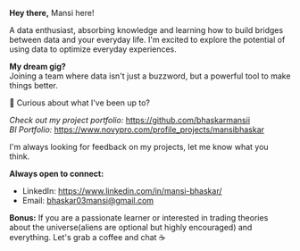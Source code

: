 
**Hey there,** Mansi here!

A data enthusiast, absorbing knowledge and learning how to build bridges between data and your everyday life. I'm excited to explore the potential of using data to optimize everyday experiences.
  
 **My dream gig?**\
 Joining a team where data isn't just a buzzword, but a powerful tool to make things better. 

👀 Curious about what I've been up to?

_Check out my project portfolio:_ https://github.com/bhaskarmansii \
_BI Portfolio:_ https://www.novypro.com/profile_projects/mansibhaskar 

I'm always looking for feedback on my projects, let me know what you think.

**Always open to connect:**
- LinkedIn: https://www.linkedin.com/in/mansi-bhaskar/ 
- Email: bhaskar03mansi@gmail.com 


**Bonus:** If you are a passionate learner or interested in trading theories about the universe(aliens are optional but highly encouraged) and everything. Let's grab a coffee and chat ☕️


<!---
bhaskarmansii/bhaskarmansii is a ✨ special ✨ repository because its `README.md` (this file) appears on your GitHub profile.
You can click the Preview link to take a look at your changes.
--->

